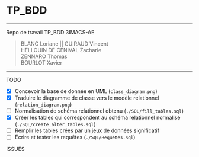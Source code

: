# TP_BDD
***
Repo de travail TP_BDD 3IMACS-AE
> BLANC Loriane || GUIRAUD Vincent <br>
> HELLOUIN DE CENIVAL Zacharie <br>
> ZENNARO Thomas <br>
> BOURLOT Xavier

***
TODO  
- [x] Concevoir la  base de donnée en UML  (`class_diagram.png`)
- [x] Traduire le diagramme de classe vers le modèle relationnel  (`relation_diagram.png`)
- [ ] Normalisation de schéma relationnel obtenu (`./SQL/fill_tables.sql`)
- [x] Créer les tables qui correspondent au schéma relationnel normalisé  (`./SQL/create_alter_tables.sql`)
- [ ] Remplir les tables crées par un jeux de données significatif  
- [ ] Ecrire et tester les requêtes (`./SQL/Requetes.sql`)

ISSUES

